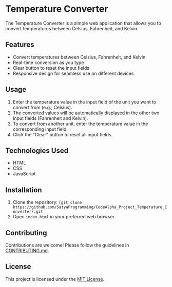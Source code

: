# Temperature Converter

The Temperature Converter is a simple web application that allows you to convert temperatures between Celsius, Fahrenheit, and Kelvin.

## Features

- Convert temperatures between Celsius, Fahrenheit, and Kelvin
- Real-time conversion as you type
- Clear button to reset the input fields
- Responsive design for seamless use on different devices

## Usage

1. Enter the temperature value in the input field of the unit you want to convert from (e.g., Celsius).
2. The converted values will be automatically displayed in the other two input fields (Fahrenheit and Kelvin).
3. To convert from another unit, enter the temperature value in the corresponding input field.
4. Click the "Clear" button to reset all input fields.



## Technologies Used

- HTML
- CSS
- JavaScript


## Installation

1. Clone the repository: `[git clone https://github.com/SatyaProgramming/CodeAlpha_Project_Temperature_Converter/.git`
2. Open `index.html` in your preferred web browser.

## Contributing

Contributions are welcome! Please follow the guidelines in [CONTRIBUTING.md](CONTRIBUTING.md).

## License

This project is licensed under the [MIT License](LICENSE).
